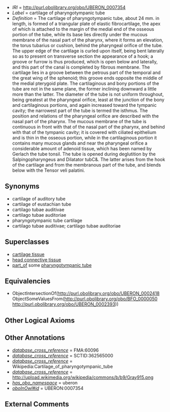  * *IRI* = http://purl.obolibrary.org/obo/UBERON_0007354
 * *Label* = cartilage of pharyngotympanic tube
 * *Definition* = The cartilage of pharyngotympanic tube, about 24 mm. in length, is formed of a triangular plate of elastic fibrocartilage, the apex of which is attached to the margin of the medial end of the osseous portion of the tube, while its base lies directly under the mucous membrane of the nasal part of the pharynx, where it forms an elevation, the torus tubarius or cushion, behind the pharyngeal orifice of the tube. The upper edge of the cartilage is curled upon itself, being bent laterally so as to present on transverse section the appearance of a hook; a groove or furrow is thus produced, which is open below and laterally, and this part of the canal is completed by fibrous membrane. The cartilage lies in a groove between the petrous part of the temporal and the great wing of the sphenoid; this groove ends opposite the middle of the medial pterygoid plate. The cartilaginous and bony portions of the tube are not in the same plane, the former inclining downward a little more than the latter. The diameter of the tube is not uniform throughout, being greatest at the pharyngeal orifice, least at the junction of the bony and cartilaginous portions, and again increased toward the tympanic cavity; the narrowest part of the tube is termed the isthmus. The position and relations of the pharyngeal orifice are described with the nasal part of the pharynx. The mucous membrane of the tube is continuous in front with that of the nasal part of the pharynx, and behind with that of the tympanic cavity; it is covered with ciliated epithelium and is thin in the osseous portion, while in the cartilaginous portion it contains many mucous glands and near the pharyngeal orifice a considerable amount of adenoid tissue, which has been named by Gerlach the tube tonsil. The tube is opened during deglutition by the Salpingopharyngeus and Dilatator tubC&. The latter arises from the hook of the cartilage and from the membranous part of the tube, and blends below with the Tensor veli palatini.

## Synonyms

 * cartilage of auditory tube
 * cartilage of eustachian tube
 * cartilago tubae auditivae
 * cartilago tubae auditoriae
 * pharyngotympanic tube cartilage
 * cartilago tubae auditivae; cartilago tubae auditoriae

## Superclasses

 * [cartilage tissue](../../UBERON/18/UBERON_0002418.md)
 * [head connective tissue](../../UBERON/66/UBERON_0003566.md)
 * [part_of](../../BFO/50/BFO_0000050.md) some [pharyngotympanic tube](../../UBERON/93/UBERON_0002393.md)

## Equivalencies

 * ObjectIntersectionOf(<http://purl.obolibrary.org/obo/UBERON_0002418> ObjectSomeValuesFrom(<http://purl.obolibrary.org/obo/BFO_0000050> <http://purl.obolibrary.org/obo/UBERON_0002393>))

## Other Logical Axioms


## Other Annotations

 * *[database_cross_reference](../../ef/oboInOwl#hasDbXref.md)* = FMA:60096
 * *[database_cross_reference](../../ef/oboInOwl#hasDbXref.md)* = SCTID:362565000
 * *[database_cross_reference](../../ef/oboInOwl#hasDbXref.md)* = Wikipedia:Cartilage_of_pharyngotympanic_tube
 * *[database_cross_reference](../../ef/oboInOwl#hasDbXref.md)* = http://upload.wikimedia.org/wikipedia/commons/b/b9/Gray915.png
 * *[has_obo_namespace](../../ce/oboInOwl#hasOBONamespace.md)* = uberon
 * *[oboInOwl#id](../../id/oboInOwl#id.md)* = UBERON:0007354

## External Comments

